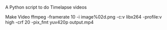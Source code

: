 A Python script to do Timelapse videos

Make Video
ffmpeg -framerate 10 -i image%02d.png -c:v libx264 -profile:v high -crf 20 -pix_fmt yuv420p output.mp4